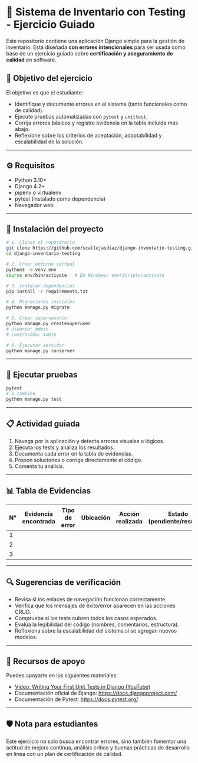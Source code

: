 # 🧪 Sistema de Inventario con Testing - Ejercicio Guiado

Este repositorio contiene una aplicación Django simple para la gestión de inventario. Está diseñada **con errores intencionales** para ser usada como base de un ejercicio guiado sobre **certificación y aseguramiento de calidad** en software.

## 🎯 Objetivo del ejercicio

El objetivo es que el estudiante:
- Identifique y documente errores en el sistema (tanto funcionales como de calidad).
- Ejecute pruebas automatizadas con `pytest` y `unittest`.
- Corrija errores básicos y registre evidencia en la tabla incluida más abajo.
- Reflexione sobre los criterios de aceptación, adaptabilidad y escalabilidad de la solución.

---

## ⚙️ Requisitos

- Python 3.10+
- Django 4.2+
- pipenv o virtualenv
- pytest (instalado como dependencia)
- Navegador web

---

## 🚀 Instalación del proyecto

```bash
# 1. Clonar el repositorio
git clone https://github.com/scallejasdiaz/django-inventario-testing.git
cd django-inventario-testing

# 2. Crear entorno virtual
python3 -m venv env
source env/bin/activate   # En Windows: env\Scripts\activate

# 3. Instalar dependencias
pip install -r requirements.txt

# 4. Migraciones iniciales
python manage.py migrate

# 5. Crear superusuario
python manage.py createsuperuser
# Usuario: admin
# Contraseña: 4dm1n

# 6. Ejecutar servidor
python manage.py runserver
```

---

## 🧪 Ejecutar pruebas

```bash
pytest
# o también
python manage.py test
```

---

## 📋 Actividad guiada

1. Navega por la aplicación y detecta errores visuales o lógicos.
2. Ejecuta los tests y analiza los resultados.
3. Documenta cada error en la tabla de evidencias.
4. Propon soluciones o corrige directamente el código.
5. Comenta tu análisis.

---

## 📊 Tabla de Evidencias

| N° | Evidencia encontrada | Tipo de error | Ubicación | Acción realizada | Estado (pendiente/resuelto) |
|----|-----------------------|----------------|-----------|-------------------|------------------------------|
| 1  |                       |                |           |                   |                              |
| 2  |                       |                |           |                   |                              |
| 3  |                       |                |           |                   |                              |

---

## 🔍 Sugerencias de verificación

- Revisa si los enlaces de navegación funcionan correctamente.
- Verifica que los mensajes de éxito/error aparecen en las acciones CRUD.
- Comprueba si los tests cubren todos los casos esperados.
- Evalúa la legibilidad del código (nombres, comentarios, estructura).
- Reflexiona sobre la escalabilidad del sistema si se agregan nuevos modelos.

---

## 🧠 Recursos de apoyo

Puedes apoyarte en los siguientes materiales:
- [Video: Writing Your First Unit Tests in Django (YouTube)](https://www.youtube.com/watch?v=0MrgsYswT1c)
- Documentación oficial de Django: https://docs.djangoproject.com/
- Documentación de Pytest: https://docs.pytest.org/

---

## 🛡️ Nota para estudiantes

Este ejercicio no solo busca encontrar errores, sino también fomentar una actitud de mejora continua, análisis crítico y buenas prácticas de desarrollo en línea con un plan de certificación de calidad.

